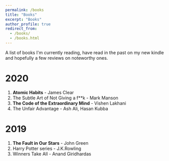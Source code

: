 ```yaml
---
permalink: /books
title: "Books"
excerpt: "Books"
author_profile: true
redirect_from: 
  - /books/
  - /books.html
---
```

A list of books I'm currently reading, have read in the past on my new kindle and hopefully a few reviews on noteworthy ones.

# 2020

1. __Atomic Habits__ - James Clear
2. The Subtle Art of Not Giving a f**k - Mark Manson
3. __The Code of the Extraordinary Mind__ - Vishen Lakhani
4. The Unfair Advantage - Ash Ali, Hasan Kubba

# 2019

1. __The Fault in Our Stars__ - John Green
2. Harry Potter series - J.K.Rowling
3. Winners Take All - Anand Giridhardas
